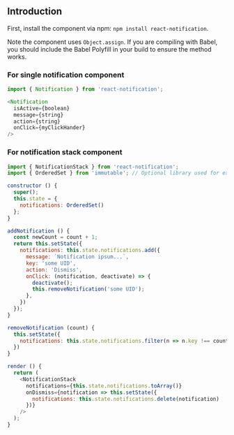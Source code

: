 ## Introduction

First, install the component via npm: `npm install react-notification`.

Note the component uses `Object.assign`. If you are compiling with Babel, you should include the Babel Polyfill in your build to ensure the method works.

### For single notification component

```js
import { Notification } from 'react-notification';

<Notification
  isActive={boolean}
  message={string}
  action={string}
  onClick={myClickHander}
/>
```

### For notification stack component

```js
import { NotificationStack } from 'react-notification';
import { OrderedSet } from 'immutable'; // Optional library used for example

constructor () {
  super();
  this.state = {
    notifications: OrderedSet()
  };
}

addNotification () {
  const newCount = count + 1;
  return this.setState({
    notifications: this.state.notifications.add({
      message: `Notification ipsum...`,
      key: 'some UID',
      action: 'Dismiss',
      onClick: (notification, deactivate) => {
        deactivate();
        this.removeNotification('some UID');
      },
    })
  });
}

removeNotification (count) {
  this.setState({
    notifications: this.state.notifications.filter(n => n.key !== count)
  })
}

render () {
  return (
    <NotificationStack
      notifications={this.state.notifications.toArray()}
      onDismiss={notification => this.setState({
        notifications: this.state.notifications.delete(notification)
      })}
    />
  );
}
```
